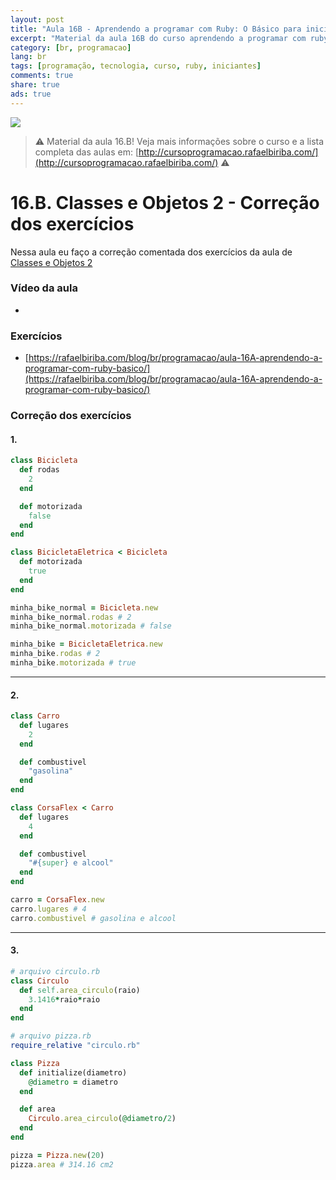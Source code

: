 ```yaml
---
layout: post
title: "Aula 16B - Aprendendo a programar com Ruby: O Básico para iniciantes"
excerpt: "Material da aula 16B do curso aprendendo a programar com ruby, o básico para iniciantes. Nunca é tarde para começar a programar! Eu criei um curso gratuito, fácil e didático voltado para iniciantes. Confira mais informações aqui nessa publicação."
category: [br, programacao]
lang: br
tags: [programação, tecnologia, curso, ruby, iniciantes]
comments: true
share: true
ads: true
---
```


![](/blog/images/curso_ruby_basico/banner-curso-ruby-16B.jpg)

> :warning: Material da aula 16.B! Veja mais informações sobre o curso e a lista completa das aulas em: [http://cursoprogramacao.rafaelbiriba.com/](http://cursoprogramacao.rafaelbiriba.com/) :warning:

# 16.B. Classes e Objetos 2 - Correção dos exercícios

Nessa aula eu faço a correção comentada dos exercícios da aula de [Classes e Objetos 2](https://rafaelbiriba.com/blog/br/programacao/aula-16A-aprendendo-a-programar-com-ruby-basico/)


### Vídeo da aula

- []()

### Exercícios

- [https://rafaelbiriba.com/blog/br/programacao/aula-16A-aprendendo-a-programar-com-ruby-basico/](https://rafaelbiriba.com/blog/br/programacao/aula-16A-aprendendo-a-programar-com-ruby-basico/)

### Correção dos exercícios

#### 1.

```ruby
class Bicicleta
  def rodas
    2
  end

  def motorizada
    false
  end
end

class BicicletaEletrica < Bicicleta
  def motorizada
    true
  end
end

minha_bike_normal = Bicicleta.new
minha_bike_normal.rodas # 2
minha_bike_normal.motorizada # false

minha_bike = BicicletaEletrica.new
minha_bike.rodas # 2
minha_bike.motorizada # true
```

---

#### 2.

```ruby
class Carro
  def lugares
    2
  end

  def combustivel
    "gasolina"
  end
end

class CorsaFlex < Carro
  def lugares
    4
  end

  def combustivel
    "#{super} e alcool"
  end
end

carro = CorsaFlex.new
carro.lugares # 4
carro.combustivel # gasolina e alcool
```

---

#### 3.

```ruby
# arquivo circulo.rb
class Circulo
  def self.area_circulo(raio)
    3.1416*raio*raio
  end
end
```

```ruby
# arquivo pizza.rb
require_relative "circulo.rb"

class Pizza
  def initialize(diametro)
    @diametro = diametro
  end

  def area
    Circulo.area_circulo(@diametro/2)
  end
end

pizza = Pizza.new(20)
pizza.area # 314.16 cm2
```
